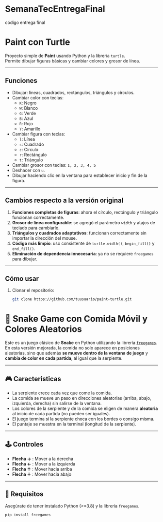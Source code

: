 # SemanaTecEntregaFinal
código entrega final
# Paint con Turtle

Proyecto simple de **Paint** usando Python y la librería `turtle`.  
Permite dibujar figuras básicas y cambiar colores y grosor de línea.

---

## Funciones

- Dibujar: líneas, cuadrados, rectángulos, triángulos y círculos.
- Cambiar color con teclas:  
  - `K`: Negro  
  - `W`: Blanco  
  - `G`: Verde  
  - `B`: Azul  
  - `R`: Rojo  
  - `Y`: Amarillo
- Cambiar figura con teclas:  
  - `l`: Línea  
  - `s`: Cuadrado  
  - `c`: Círculo  
  - `r`: Rectángulo  
  - `t`: Triángulo
- Cambiar grosor con teclas: `1, 2, 3, 4, 5`
- Deshacer con `u`.
- Dibujar haciendo clic en la ventana para establecer inicio y fin de la figura.

---

## Cambios respecto a la versión original

1. **Funciones completas de figuras**: ahora el círculo, rectángulo y triángulo funcionan correctamente.  
2. **Grosor de línea configurable**: se agregó el parámetro `width` y atajos de teclado para cambiarlo.  
3. **Triángulos y cuadrados adaptativos**: funcionan correctamente sin importar la dirección del mouse.  
4. **Código más limpio**: uso consistente de `turtle.width()`, `begin_fill()` y `end_fill()`.  
5. **Eliminación de dependencia innecesaria**: ya no se requiere `freegames` para dibujar.

---

## Cómo usar

1. Clonar el repositorio:
   ```bash
   git clone https://github.com/tuusuario/paint-turtle.git
# 🐍 Snake Game con Comida Móvil y Colores Aleatorios  

Este es un juego clásico de **Snake** en Python utilizando la librería [`freegames`](https://pypi.org/project/freegames/).  
En esta versión mejorada, la comida no solo aparece en posiciones aleatorias, sino que además **se mueve dentro de la ventana de juego** y **cambia de color en cada partida**, al igual que la serpiente.  

---

## 🎮 Características
- La serpiente crece cada vez que come la comida.
- La comida se mueve un paso en direcciones aleatorias (arriba, abajo, izquierda, derecha) sin salirse de la ventana.
- Los colores de la serpiente y de la comida se eligen de manera **aleatoria** al inicio de cada partida (no pueden ser iguales).
- El juego termina si la serpiente choca con los bordes o consigo misma.
- El puntaje se muestra en la terminal (longitud de la serpiente).

---

## 🕹️ Controles
- **Flecha →** : Mover a la derecha  
- **Flecha ←** : Mover a la izquierda  
- **Flecha ↑** : Mover hacia arriba  
- **Flecha ↓** : Mover hacia abajo  

---

## 🚀 Requisitos
Asegúrate de tener instalado Python (>=3.8) y la librería `freegames`.  

```bash
pip install freegames
